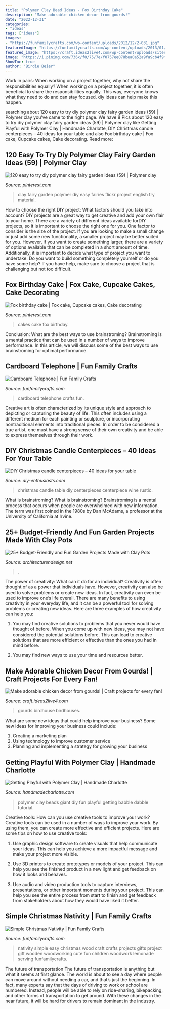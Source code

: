 ```yaml
---
title: "Polymer Clay Bead Ideas - Fox Birthday Cake"
description: "Make adorable chicken decor from gourds!"
date: "2022-12-31"
categories:
- "ideas"
tags: ["ideas"]
images:
- "https://funfamilycrafts.com/wp-content/uploads/2012/12/2-031.jpg"
featuredImage: "https://funfamilycrafts.com/wp-content/uploads/2013/01/cardboard-telephone.jpg"
featured_image: "https://craft.ideas2live4.com/wp-content/uploads/sites/4/2016/08/Gourd-Art-14.jpg"
image: "https://i.pinimg.com/736x/f0/75/7e/f0757ee078bea0a52a9fa9cb4f9f1d07.jpg"
ShowToc: true
author: "Birdie Beier"
---
```



Work in pairs: When working on a project together, why not share the responsibilities equally?
When working on a project together, it is often beneficial to share the responsibilities equally. This way, everyone knows what they need to do and can stay focused. diy ideas can help make this happen.

	

		
searching about 120 easy to try diy polymer clay fairy garden ideas (59) | Polymer clay you've came to the right page. We have 8 Pics about 120 easy to try diy polymer clay fairy garden ideas (59) | Polymer clay like Getting Playful with Polymer Clay | Handmade Charlotte, DIY Christmas candle centerpieces – 40 ideas for your table and also Fox birthday cake | Fox cake, Cupcake cakes, Cake decorating. Read more:
		
    
## 120 Easy To Try Diy Polymer Clay Fairy Garden Ideas (59) | Polymer Clay

<img loading=lazy src="https://i.pinimg.com/736x/f0/75/7e/f0757ee078bea0a52a9fa9cb4f9f1d07.jpg" onerror="this.onerror=null;this.src='https://tse4.mm.bing.net/th?id=OIP.P3DEBarKNYxR7xhd2yi51AHaJ3&amp;pid=15.1';" alt="120 easy to try diy polymer clay fairy garden ideas (59) | Polymer clay">

_Source: pinterest.com_

>clay fairy garden polymer diy easy fairies flickr project english try material. 

	

How to choose the right DIY project: What factors should you take into account?
DIY projects are a great way to get creative and add your own flair to your home. There are a variety of different ideas available forDIY projects, so it is important to choose the right one for you. One factor to consider is the size of the project. If you are looking to make a small change or just add some new functionality, a smaller project may be better suited for you. However, if you want to create something larger, there are a variety of options available that can be completed in a short amount of time. Additionally, it is important to decide what type of project you want to undertake. Do you want to build something completely yourself or do you have some help? If you have help, make sure to choose a project that is challenging but not too difficult.

    
## Fox Birthday Cake | Fox Cake, Cupcake Cakes, Cake Decorating

<img loading=lazy src="https://i.pinimg.com/736x/e4/f4/d7/e4f4d7b1e2981577f5def0e8db835643.jpg" onerror="this.onerror=null;this.src='https://tse2.mm.bing.net/th?id=OIP.R_1tclzubRbEZL935Z3bNAHaKD&amp;pid=15.1';" alt="Fox birthday cake | Fox cake, Cupcake cakes, Cake decorating">

_Source: pinterest.com_

>cakes cake fox birthday. 

	

Conclusion: What are the best ways to use brainstroming?
Brainstroming is a mental practice that can be used in a number of ways to improve performance. In this article, we will discuss some of the best ways to use brainstroming for optimal performance.

    
## Cardboard Telephone | Fun Family Crafts

<img loading=lazy src="https://funfamilycrafts.com/wp-content/uploads/2013/01/cardboard-telephone.jpg" onerror="this.onerror=null;this.src='https://tse3.mm.bing.net/th?id=OIP.dnnvmJ1CWq1cThNcdOGxGwHaKA&amp;pid=15.1';" alt="Cardboard Telephone | Fun Family Crafts">

_Source: funfamilycrafts.com_

>cardboard telephone crafts fun. 

	

Creative art is often characterized by its unique style and approach to depicting or capturing the beauty of life. This often includes using a different medium for each painting or sculpture, or incorporating nontraditional elements into traditional pieces. In order to be considered a true artist, one must have a strong sense of their own creativity and be able to express themselves through their work.

    
## DIY Christmas Candle Centerpieces – 40 Ideas For Your Table

<img loading=lazy src="https://www.diy-enthusiasts.com/wp-content/uploads/2014/10/christmas-table-centerpiece-wine-glasses-candle-stand-pink-tree-ornaments.jpg" onerror="this.onerror=null;this.src='https://tse1.mm.bing.net/th?id=OIP.xzsRlT6R1HWFiwLBQ1bEigHaLI&amp;pid=15.1';" alt="DIY Christmas candle centerpieces – 40 ideas for your table">

_Source: diy-enthusiasts.com_

>christmas candle table diy centerpieces centerpiece wine rustic. 

	

What is brainstroming?
What is brainstroming? Brainstroming is a mental process that occurs when people are overwhelmed with new information. The term was first coined in the 1980s by Dan McAdams, a professor at the University of California at Irvine.

    
## 25+ Budget-Friendly And Fun Garden Projects Made With Clay Pots

<img loading=lazy src="https://cdn.architecturendesign.net/wp-content/uploads/2015/05/AD-Clay-Pot-Garden-Projects-10.jpg" onerror="this.onerror=null;this.src='https://tse4.mm.bing.net/th?id=OIP.WZSz21KrV3SEG4mWiS2zPQHaLG&amp;pid=15.1';" alt="25+ Budget-Friendly and Fun Garden Projects Made with Clay Pots">

_Source: architecturendesign.net_

>. 

	

The power of creativity: What can it do for an individual?
Creativity is often thought of as a power that individuals have. However, creativity can also be used to solve problems or create new ideas. In fact, creativity can even be used to improve one’s life overall. There are many benefits to using creativity in your everyday life, and it can be a powerful tool for solving problems or creating new ideas. Here are three examples of how creativity can help you: 
1) You may find creative solutions to problems that you never would have thought of before. When you come up with new ideas, you may not have considered the potential solutions before. This can lead to creative solutions that are more efficient or effective than the ones you had in mind before. 

2) You may find new ways to use your time and resources better.

    
## Make Adorable Chicken Decor From Gourds! | Craft Projects For Every Fan!

<img loading=lazy src="https://craft.ideas2live4.com/wp-content/uploads/sites/4/2016/08/Gourd-Art-14.jpg" onerror="this.onerror=null;this.src='https://tse4.mm.bing.net/th?id=OIP.OeMAphe8T7SzRB17Wm6qngHaJ9&amp;pid=15.1';" alt="Make adorable chicken decor from gourds! | Craft projects for every fan!">

_Source: craft.ideas2live4.com_

>gourds birdhouse birdhouses. 

	

What are some new ideas that could help improve your business?
Some new ideas for improving your business could include: 
1. Creating a marketing plan 
2. Using technology to improve customer service 
3. Planning and implementing a strategy for growing your business 

    
## Getting Playful With Polymer Clay | Handmade Charlotte

<img loading=lazy src="http://www.handmadecharlotte.com/wp-content/uploads/2015/09/Polymer-clay-ideas-GIANT-Beads-BABBLE-DABBLE-DO-hero2.jpg" onerror="this.onerror=null;this.src='https://tse4.mm.bing.net/th?id=OIP.BsxJyY6ypu9QyOxZwd4cfgHaLH&amp;pid=15.1';" alt="Getting Playful with Polymer Clay | Handmade Charlotte">

_Source: handmadecharlotte.com_

>polymer clay beads giant diy fun playful getting babble dabble tutorial. 

	

Creative tools: How can you use creative tools to improve your work?
Creative tools can be used in a number of ways to improve your work. By using them, you can create more effective and efficient projects. Here are some tips on how to use creative tools:
1. Use graphic design software to create visuals that help communicate your ideas. This can help you achieve a more impactful message and make your project more visible.

2. Use 3D printers to create prototypes or models of your project. This can help you see the finished product in a new light and get feedback on how it looks and behaves.

3. Use audio and video production tools to capture interviews, presentations, or other important moments during your project. This can help you see the entire process from start to finish and get feedback from stakeholders about how they would have liked it better.


    
## Simple Christmas Nativity | Fun Family Crafts

<img loading=lazy src="https://funfamilycrafts.com/wp-content/uploads/2012/12/2-031.jpg" onerror="this.onerror=null;this.src='https://tse4.mm.bing.net/th?id=OIP.OOJUUY2NODJvO8jna5SjTAAAAA&amp;pid=15.1';" alt="Simple Christmas Nativity | Fun Family Crafts">

_Source: funfamilycrafts.com_

>nativity simple easy christmas wood craft crafts projects gifts project gift wooden woodworking cute fun children woodwork lemonade serving funfamilycrafts. 

	

The future of transportation
The future of transportation is anything but what it seems at first glance. The world is about to see a day where people can move around without needing a car, and that’s just the beginning. In fact, many experts say that the days of driving to work or school are numbered. Instead, people will be able to rely on ride-sharing, bikepacking, and other forms of transportation to get around. With these changes in the near future, it will be hard for drivers to remain dominant in the industry.

